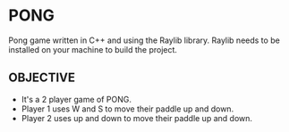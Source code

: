# PONG
Pong game written in C++ and using the Raylib library.
Raylib needs to be installed on your machine to build the project.

## OBJECTIVE
- It's a 2 player game of PONG.
- Player 1 uses W and S to move their paddle up and down.
- Player 2 uses up and down to move their paddle up and down.
